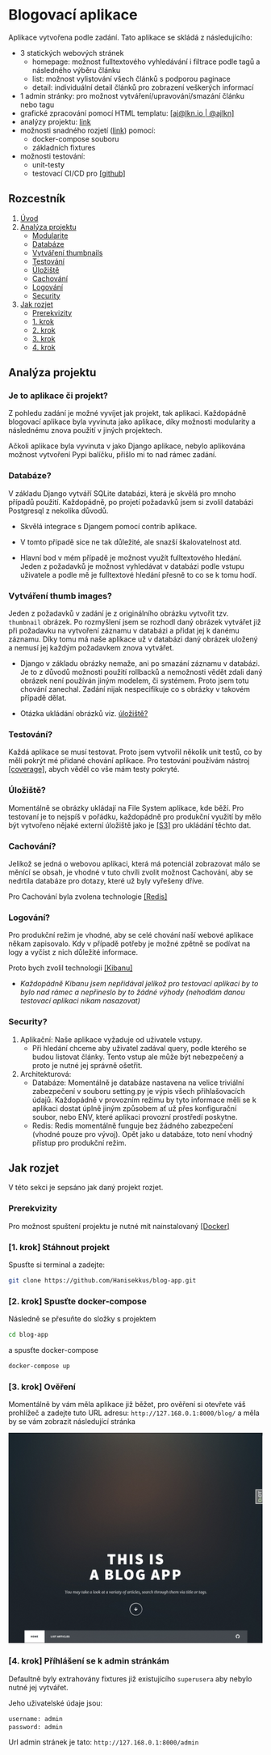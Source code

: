 # Blogovací aplikace
Aplikace vytvořena podle zadání. Tato aplikace se skládá z následujícího:
* 3 statických webových stránek
    * homepage: možnost fulltextového vyhledávání i filtrace podle tagů a následného výběru článku
    * list: možnost vylistování všech článků s podporou paginace
    * detail: individuální detail článků pro zobrazení veškerých informací
* 1 admin stránky: pro možnost vytváření/upravování/smazání článku nebo tagu
* grafické zpracování pomocí HTML templatu: [[aj@lkn.io | @ajlkn]](https://html5up.net/massively)
* analýzy projektu: [link](#analýza-projektu)
* možnosti snadného rozjetí ([link](#jak-rozjet)) pomocí:
    * docker-compose souboru
    * základních fixtures
* možnosti testování:
    * unit-testy
    * testovací CI/CD pro [[github]](https://github.com/Hanisekkus/blog-app)

## Rozcestník
1) [Úvod](#blogovací-aplikace)
2) [Analýza projektu](#analýza-projektu)
    * [Modularite](#je-to-aplikace-či-projekt)
    * [Databáze](#databáze)
    * [Vytváření thumbnails](#vytváření-thumb-images)
    * [Testování](#testování)
    * [Úložiště](#úložiště)
    * [Cachování](#cachování)
    * [Logování](#logování)
    * [Security](#security)
3) [Jak rozjet](#jak-rozjet)
    * [Prerekvizity](#prerekvizity)
    * [1. krok](#1-krok-stáhnout-projekt)
    * [2. krok](#2-krok-spusťte-docker-compose)
    * [3. krok](#3-krok-ověření)
    * [4. krok](#4-krok-příhlášení-se-k-admin-stránkám)


## Analýza projektu

### Je to aplikace či projekt?
Z pohledu zadání je možné vyvíjet jak projekt, tak aplikaci. Každopádně blogovací aplikace byla vyvinuta jako aplikace, díky možnosti modularity a následnému znova použití v jiných projektech.

Ačkoli aplikace byla vyvinuta v jako Django aplikace, nebylo aplikována možnost vytvoření Pypi balíčku, přišlo mi to nad rámec zadání.

### Databáze?
V základu Django vytváří SQLite databázi, která je skvělá pro mnoho případů použití. Každopádně, po projetí požadavků jsem si zvolil databázi Postgresql z nekolika důvodů.

* Skvělá integrace s Djangem pomocí contrib aplikace.

* V tomto případě sice ne tak důležité, ale snazší škalovatelnost atd.

* Hlavní bod v mém případě je možnost využít fulltextového hledání. Jeden z požadavků je možnost vyhledávat v databázi podle vstupu uživatele a podle mě je fulltextové hledání přesně to co se k tomu hodí.

### Vytváření thumb images?
Jeden z požadavků v zadání je z originálního obrázku vytvořit tzv. `thumbnail` obrázek. Po rozmyšlení jsem se rozhodl daný obrázek vytvářet již při požadavku na vytvoření záznamu v databázi a přidat jej k danému záznamu. Díky tomu má naše aplikace už v databázi daný obrázek uložený a nemusí jej každým požadavkem znova vytvářet.

* Django v základu obrázky nemaže, ani po smazání záznamu v databázi. Je to z důvodů možnosti použití rollbacků a nemožnosti vědět zdali daný obrázek není používán jiným modelem, či systémem. Proto jsem totu chování zanechal. Zadání nijak nespecifikuje co s obrázky v takovém případě dělat.

* Otázka ukládání obrázků viz. [úložiště?](#úložiště)

### Testování?
Každá aplikace se musí testovat. Proto jsem vytvořil několik unit testů, co by měli pokrýt mé přidané chování aplikace.
Pro testování používám nástroj [[coverage]](https://coverage.readthedocs.io), abych věděl co vše mám testy pokryté.

### Úložiště?
Momentálně se obrázky ukládají na File System aplikace, kde běží. Pro testovaní je to nejspíš v pořádku, každopádně pro produkční využití by mělo být vytvořeno nějaké externí úložiště jako je [[S3]](https://aws.amazon.com/s3/) pro ukládání těchto dat.

### Cachování?
Jelikož se jedná o webovou aplikaci, která má potenciál zobrazovat málo se měnící se obsah, je vhodné v tuto chvíli zvolit možnost Cachování, aby se nedrtila databáze pro dotazy, které už byly vyřešeny dříve.

Pro Cachování byla zvolena technologie [[Redis]](https://redis.io/)

### Logování?
Pro produkční režim je vhodné, aby se celé chování naší webové aplikace někam zapisovalo. Kdy v případě potřeby je možné zpětně se podívat na logy a vyčíst z nich důležité informace. 

Proto bych zvolil technologii [[Kibanu]](https://www.elastic.co/kibana)
* *Každopádně Kibanu jsem nepřidával jelikož pro testovací aplikaci by to bylo nad rámec a nepřineslo by to žádné výhody (nehodlám danou testovací aplikaci nikam nasazovat)*

### Security?
1) Aplikační: Naše aplikace vyžaduje od uživatele vstupy.
    * Při hledání chceme aby uživatel zadával query, podle kterého se budou listovat články. Tento vstup ale může být nebezpečený a proto je nutné jej správně ošetřit.
2) Architekturová:
    * Databáze: Momentálně je databáze nastavena na velice triviální zabezpečení v souboru setting.py je výpis všech přihlašovacích údajů. Každopádně v provozním režimu by tyto informace měli se k aplikaci dostat úplně jiným způsobem ať už přes konfigurační soubor, nebo ENV, které aplikaci provozní prostředí poskytne.
    * Redis: Redis momentálně funguje bez žádného zabezpečení (vhodné pouze pro vývoj). Opět jako u databáze, toto není vhodný přístup pro produkční režim.

## Jak rozjet
V této sekci je sepsáno jak daný projekt rozjet.

### Prerekvizity
Pro možnost spuštení projektu je nutné mít nainstalovaný [[Docker]](https://www.docker.com/)


### [1. krok] Stáhnout projekt
Spusťte si terminal a zadejte:
```bash
git clone https://github.com/Hanisekkus/blog-app.git
```

### [2. krok] Spusťte docker-compose
Následně se přesuňte do složky s projektem
```bash
cd blog-app
```

a spusťte docker-compose
```bash
docker-compose up
```

### [3. krok] Ověření
Momentálně by vám měla aplikace již běžet, pro ověření si otevřete váš prohlížeč a zadejte tuto URL adresu: `http://127.168.0.1:8000/blog/` a měla by se vám zobrazit následující stránka

![image](./images/success.png)

### [4. krok] Příhlášení se k admin stránkám
Defaultně byly extrahovány fixtures již existujícího `superusera` aby nebylo nutné jej vytvářet.

Jeho uživatelské údaje jsou:
```
username: admin
password: admin
```

Url admin stránek je tato: `http://127.168.0.1:8000/admin`
